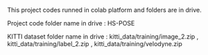 This project codes runned in colab platform and folders are in drive.

Project code folder name in drive : HS-POSE

KITTI dataset folder name in drive : kitti_data/training/image_2.zip  , kitti_data/training/label_2.zip ,  kitti_data/training/velodyne.zip  
